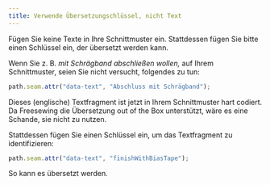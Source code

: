 ```yaml
---
title: Verwende Übersetzungschlüssel, nicht Text
---
```


Fügen Sie keine Texte in Ihre Schnittmuster ein. Stattdessen fügen Sie bitte einen Schlüssel ein, der übersetzt werden kann.

Wenn Sie z. B. *mit Schrägband abschließen wollen,* auf Ihrem Schnittmuster, seien Sie nicht versucht, folgendes zu tun:

```js
path.seam.attr("data-text", "Abschluss mit Schrägband");
```

Dieses (englische) Textfragment ist jetzt in Ihrem Schnittmuster hart codiert. Da Freesewing die Übersetzung out of the Box unterstützt, wäre es eine Schande, sie nicht zu nutzen.

Stattdessen fügen Sie einen Schlüssel ein, um das Textfragment zu identifizieren:

```js
path.seam.attr("data-text", "finishWithBiasTape");
```

So kann es übersetzt werden.
